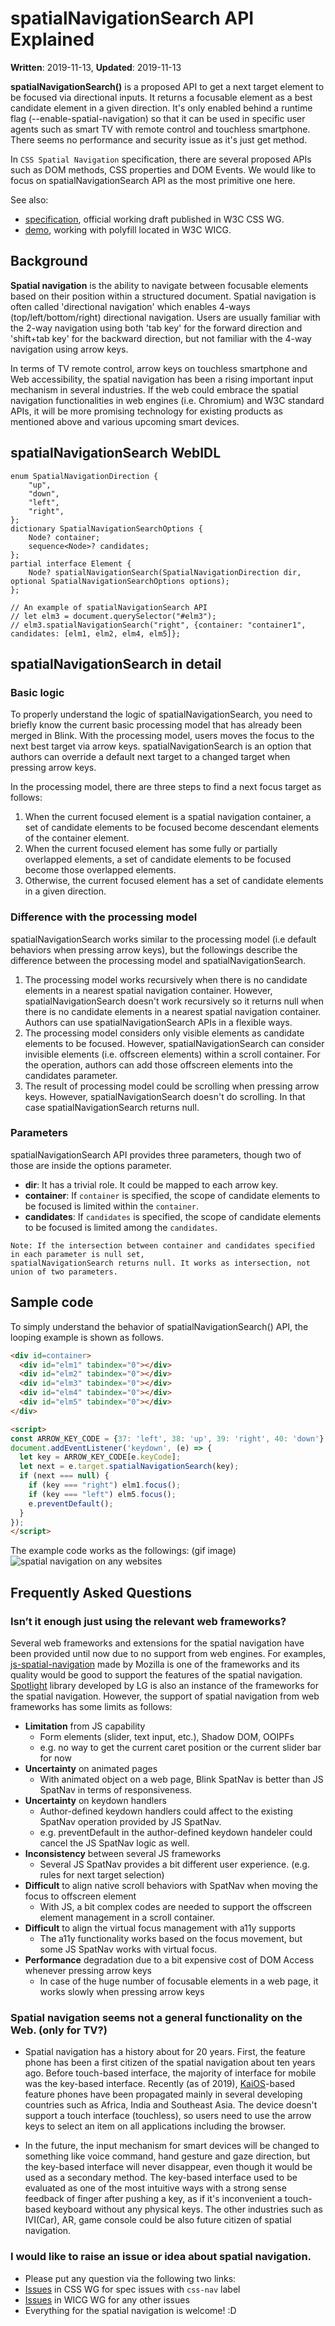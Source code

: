 # spatialNavigationSearch API Explained

**Written**: 2019-11-13, **Updated**: 2019-11-13

**spatialNavigationSearch()** is a proposed API to get a next target element to be focused via directional inputs. It returns a focusable element as a best candidate element in a given direction. It's only enabled behind a runtime flag (--enable-spatial-navigation) so that it can be used in specific user agents such as smart TV with remote control and touchless smartphone. There seems no performance and security issue as it's just get method.

In `CSS Spatial Navigation` specification, there are several proposed APIs such as DOM methods, CSS properties and DOM Events. We would like to focus on spatialNavigationSearch API as the most primitive one here.

See also:
* [specification](https://drafts.csswg.org/css-nav-1/#dom-element-spatialnavigationsearch), official working draft published in W3C CSS WG.
* [demo](https://wicg.github.io/spatial-navigation/demo/#spatialNavSearch), working with polyfill located in W3C WICG.

## Background

**Spatial navigation** is the ability to navigate between focusable elements based on their position within a structured document. Spatial navigation is often called 'directional navigation' which enables 4-ways (top/left/bottom/right) directional navigation. Users are usually familiar with the 2-way navigation using both 'tab key' for the forward direction and 'shift+tab key' for the backward direction, but not familiar with the 4-way navigation using arrow keys.

In terms of TV remote control, arrow keys on touchless smartphone and Web accessibility, the spatial navigation has been a rising important input mechanism in several industries. If the web could embrace the spatial navigation functionalities in web engines (i.e. Chromium) and W3C standard APIs, it will be more promising technology for existing products as mentioned above and various upcoming smart devices.

## spatialNavigationSearch WebIDL

```webidl
enum SpatialNavigationDirection {
    "up",
    "down",
    "left",
    "right",
};
dictionary SpatialNavigationSearchOptions {
    Node? container;
    sequence<Node>? candidates;
};
partial interface Element {
    Node? spatialNavigationSearch(SpatialNavigationDirection dir, optional SpatialNavigationSearchOptions options);
};

// An example of spatialNavigationSearch API
// let elm3 = document.querySelector("#elm3");
// elm3.spatialNavigationSearch("right", {container: "container1", candidates: [elm1, elm2, elm4, elm5]};
```

## spatialNavigationSearch in detail

### Basic logic
To properly understand the logic of spatialNavigationSearch, you need to briefly know the current basic processing model that has already been merged in Blink. With the processing model, users moves the focus to the next best target via arrow keys. spatialNavigationSearch is an option that authors can override a default next target to a changed target when pressing arrow keys.

In the processing model, there are three steps to find a next focus target as follows:

1. When the current focused element is a spatial navigation container, a set of candidate elements to be focused become descendant elements of the container element. 
2. When the current focused element has some fully or partially overlapped elements, a set of candidate elements to be focused become those overlapped elements.
3. Otherwise, the current focused element has a set of candidate elements in a given direction.

### Difference with the processing model
spatialNavigationSearch works similar to the processing model (i.e default behaviors when pressing arrow keys), but the followings describe the difference between the processing model and spatialNavigationSearch.

1. The processing model works recursively when there is no candidate elements in a nearest spatial navigation container. However, spatialNavigationSearch doesn't work recursively so it returns null when there is no candidate elements in a nearest spatial navigation container. Authors can use spatialNavigationSearch APIs in a flexible ways.
2. The processing model considers only visible elements as candidate elements to be focused. However, spatialNavigationSearch can consider invisible elements (i.e. offscreen elements) within a scroll container. For the operation, authors can add those offscreen elements into the candidates parameter.
3. The result of processing model could be scrolling when pressing arrow keys. However, spatialNavigationSearch doesn't do scrolling. In that case spatialNavigationSearch returns null.

### Parameters
spatialNavigationSearch API provides three parameters, though two of those are inside the options parameter.

* **dir**: It has a trivial role. It could be mapped to each arrow key.
* **container**: If `container` is specified, the scope of candidate elements to be focused is limited within the `container`.
* **candidates**: If `candidates` is specified, the scope of candidate elements to be focused is limited among the `candidates`.

```
Note: If the intersection between container and candidates specified in each parameter is null set,
spatialNavigationSearch returns null. It works as intersection, not union of two parameters.
```

## Sample code
To simply understand the behavior of spatialNavigationSearch() API, the looping example is shown as follows.
```html
<div id=container>
  <div id="elm1" tabindex="0"></div>
  <div id="elm2" tabindex="0"></div>
  <div id="elm3" tabindex="0"></div>
  <div id="elm4" tabindex="0"></div>
  <div id="elm5" tabindex="0"></div>
</div>

<script>
const ARROW_KEY_CODE = {37: 'left', 38: 'up', 39: 'right', 40: 'down'};
document.addEventListener('keydown', (e) => {
  let key = ARROW_KEY_CODE[e.keyCode];
  let next = e.target.spatialNavigationSearch(key);
  if (next === null) {
    if (key === "right") elm1.focus();
    if (key === "left") elm5.focus();
    e.preventDefault();
  }
});
</script>
```

The example code works as the followings: (gif image)
![spatial navigation on any websites](https://raw.githubusercontent.com/lgewst/images/master/spatialNavigationSearch.gif)

## Frequently Asked Questions

### Isn’t it enough just using the relevant web frameworks?
Several web frameworks and extensions for the spatial navigation have been provided until now due to no support from web engines. For examples, [js-spatial-navigation](https://github.com/luke-chang/js-spatial-navigation) made by Mozilla is one of the frameworks and its quality would be good to support the features of the spatial navigation. [Spotlight](https://github.com/enactjs/enact/tree/master/packages/spotlight) library developed by LG is also an instance of the frameworks for the spatial navigation. However, the support of spatial navigation from web frameworks has some limits as follows:
- **Limitation** from JS capability
  - Form elements (slider, text input, etc.), Shadow DOM, OOIPFs
  - e.g. no way to get the current caret position or the current slider bar for now
- **Uncertainty** on animated pages
  - With animated object on a web page, Blink SpatNav is better than JS SpatNav in terms of responsiveness.
- **Uncertainty** on keydown handlers
  - Author-defined keydown handlers could affect to the existing SpatNav operation provided by JS SpatNav.
  - e.g. preventDefault in the author-defined keydown handeler could cancel the JS SpatNav logic as well.
- **Inconsistency** between several JS frameworks
  - Several JS SpatNav provides a bit different user experience. (e.g. rules for next target selection)
- **Difficult** to align native scroll behaviors with SpatNav when moving the focus to offscreen element
  - With JS, a bit complex codes are needed to support the offscreen element management in a scroll container.
- **Difficult** to align the virtual focus management with a11y supports
  - The a11y functionality works based on the focus movement, but some JS SpatNav works with virtual focus.
- **Performance** degradation due to a bit expensive cost of DOM Access whenever pressing arrow keys
  - In case of the huge number of focusable elements in a web page, it works slowly when pressing arrow keys

### Spatial navigation seems not a general functionality on the Web. (only for TV?)
- Spatial navigation has a history about for 20 years. First, the feature phone has been a first citizen of the spatial navigation about ten years ago. Before touch-based interface, the majority of interface for mobile was the key-based interface. Recently (as of 2019), [KaiOS](https://www.kaiostech.com/)-based feature phones have been propagated mainly in several developing countries such as Africa, India and Southeast Asia. The device doesn't support a touch interface (touchless), so users need to use the arrow keys to select an item on all applications including the browser.

- In the future, the input mechanism for smart devices will be changed to something like voice command, hand gesture and gaze direction, but the key-based interface will never disappear, even though it would be used as a secondary method. The key-based interface used to be evaluated as one of the most intuitive ways with a strong sense feedback of finger after pushing a key, as if it's inconvenient a touch-based keyboard without any physical keys. The other industries such as IVI(Car), AR, game console could be also future citizen of spatial navigation.

### I would like to raise an issue or idea about spatial navigation.
- Please put any question via the following two links:
- [Issues](https://github.com/w3c/csswg-drafts/labels/css-nav-1) in CSS WG for spec issues with `css-nav` label
- [Issues](https://github.com/WICG/spatial-navigation/issues) in WICG WG for any other issues
- Everything for the spatial navigation is welcome! :D
